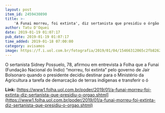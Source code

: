 ```yaml
---
layout: post
item_id: 2459430890
title: >-
    'A Funai morreu, foi extinta', diz sertanista que presidiu o órgão
author: Tatu D'Oquei
date: 2019-01-19 01:07:17
pub_date: 2019-01-19 01:07:17
time_added: 2019-01-18 07:00:00
category: avisamos
image: https://f.i.uol.com.br/fotografia/2019/01/04/15466312065c2fb8262cbc1_1546631206_3x2_rt.jpg
---
```


O sertanista Sidney Possuelo, 78, afirmou em entrevista à Folha que a Funai (Fundação Nacional do Índio) “morreu, foi extinta” pelo governo de Jair Bolsonaro quando o presidente decidiu destinar para o Ministério da Agricultura a tarefa de demarcação de terras indígenas e transferir o ó

**Link:** [https://www1.folha.uol.com.br/poder/2019/01/a-funai-morreu-foi-extinta-diz-sertanista-que-presidiu-o-orgao.shtml](https://www1.folha.uol.com.br/poder/2019/01/a-funai-morreu-foi-extinta-diz-sertanista-que-presidiu-o-orgao.shtml)

